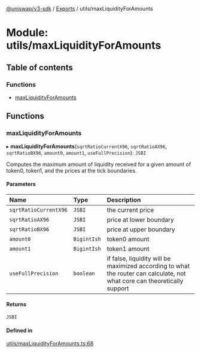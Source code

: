 [@uniswap/v3-sdk](../README.md) / [Exports](../modules.md) / utils/maxLiquidityForAmounts

# Module: utils/maxLiquidityForAmounts

## Table of contents

### Functions

- [maxLiquidityForAmounts](utils_maxLiquidityForAmounts.md#maxliquidityforamounts)

## Functions

### maxLiquidityForAmounts

▸ **maxLiquidityForAmounts**(`sqrtRatioCurrentX96`, `sqrtRatioAX96`, `sqrtRatioBX96`, `amount0`, `amount1`, `useFullPrecision`): `JSBI`

Computes the maximum amount of liquidity received for a given amount of token0, token1,
and the prices at the tick boundaries.

#### Parameters

| Name | Type | Description |
| :------ | :------ | :------ |
| `sqrtRatioCurrentX96` | `JSBI` | the current price |
| `sqrtRatioAX96` | `JSBI` | price at lower boundary |
| `sqrtRatioBX96` | `JSBI` | price at upper boundary |
| `amount0` | `BigintIsh` | token0 amount |
| `amount1` | `BigintIsh` | token1 amount |
| `useFullPrecision` | `boolean` | if false, liquidity will be maximized according to what the router can calculate, not what core can theoretically support |

#### Returns

`JSBI`

#### Defined in

[utils/maxLiquidityForAmounts.ts:68](https://github.com/Uniswap/uniswap-v3-sdk/blob/63d5c6d/src/utils/maxLiquidityForAmounts.ts#L68)

